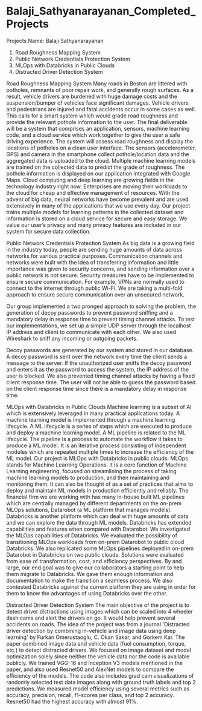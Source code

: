 # Balaji_Sathyanarayanan_Completed_Projects

Projects
Name: Balaji Sathyanarayanan

1.	Road Roughness Mapping System
2.	Public Network Credentials Protection System
3.	MLOps with Databricks in Public Clouds
4.	Distracted Driver Detection System

Road Roughness Mapping System
Many roads in Boston are littered with potholes, remnants of poor repair work, and generally rough surfaces. As a result, vehicle drivers are burdened with huge damage costs and the suspension/bumper of vehicles face significant damages. Vehicle drivers and pedestrians are injured and fatal accidents occur in some cases as well. This calls for a smart system which would grade road roughness and provide the relevant pothole information to the user. 
The final deliverable will be a system that comprises an application, sensors, machine learning code, and a cloud service which work together to give the user a safe driving experience. The system will assess road roughness and display the locations of potholes on a clean user interface. The sensors (accelerometer, GPS) and camera in the smartphone collect pothole/location data and the aggregated data is uploaded to the cloud. Multiple machine learning models are trained on the collected data to predict the grade of roughness. The pothole information is displayed on our application integrated with Google Maps. 
Cloud computing and deep learning are growing fields in the technology industry right now. Enterprises are moving their workloads to the cloud for cheap and effective management of resources. With the advent of big data, neural networks have become prevalent and are used extensively in many of the applications that we use every day. Our project trains multiple models for learning patterns in the collected dataset and information is stored on a cloud service for secure and easy storage. We value our user’s privacy and many privacy features are included in our system for secure data collection. 

Public Network Credentials Protection System
	As big data is a growing field in the industry today, people are sending huge amounts of data across networks for various practical purposes. Communication channels and networks were built with the idea of transferring information and little importance was given to security concerns, and sending information over a public network is not secure. Security measures have to be implemented to ensure secure communication. For example, VPNs are normally used to connect to the internet through public Wi-Fi. We are taking a multi-fold approach to ensure secure communication over an unsecured network. 

Our group implemented a two pronged approach to solving the problem, the generation of decoy passwords to prevent password sniffing and a mandatory delay in response time to prevent timing channel attacks. To test our implementations, we set up a simple UDP server through the localhost IP address and client to communicate with each other. We also used Wireshark to sniff any incoming or outgoing packets.

Decoy passwords are generated by our system and stored in our database. A decoy password is sent over the network every time the client sends a message to the server. If the unauthorized user sniffs the decoy password and enters it as the password to access the system, the IP address of the user is blocked. We also prevented timing channel attacks by having a fixed client response time. The user will not be able to guess the password based on the client response time since there is a mandatory delay in response time. 


MLOps with Databricks in Public Clouds
Machine learning is a subset of AI which is extensively leveraged in many practical applications today. A machine learning model is implemented through a machine learning lifecycle. A ML lifecycle is a series of steps which are executed to produce and deploy a machine learning model. A ML pipeline is related to the ML lifecycle. The pipeline is a process to automate the workflow it takes to produce a ML model. It is an iterative process consisting of independent modules which are repeated multiple times to increase the efficiency of the ML model.
Our project is MLOps with Databricks in public clouds. MLOps stands for Machine Learning Operations. It is a core function of Machine Learning engineering, focused on streamlining the process of taking machine learning models to production, and then maintaining and monitoring them. It can also be thought of as a set of practices that aims to deploy and maintain ML models in production efficiently and reliably.
The financial firm we are working with has many in-house built ML pipelines which are centrally managed by different departments on the on-prem MLOps solutions, Datarobot (a ML platform that manages models). Databricks is another platform which can deal with huge amounts of data and we can explore the data through ML models. Databricks has extended capabilities and features when compared with Datarobot. We investigated the MLOps capabilities of Databricks. We evaluated the possibility of transitioning MLOps workloads from on-prem Datarobot to public cloud Databricks. We also replicated some MLOps pipelines deployed in on-prem Datarobot in Databricks on two public clouds. Solutions were evaluated from ease of transformation, cost, and efficiency perspectives.
By and large, our end goal was to give our collaborators a starting point to help them migrate to Databricks. We gave them enough information and documentation to make the transition a seamless process. We also contested Databricks against the current platform they are using in order for them to know the advantages of using Databricks over the other.

Distracted Driver Detection System
The main objective of the project is to detect driver distractions using images which can be scaled into 4 wheeler dash cams and alert the drivers on go. It would help prevent several accidents on roads. The idea of the project was from a journal 'Distracted driver detection by combining in-vehicle and image data using deep learning' by Furkan Omerustaoglu, C. Okan Sakar, and Gorkem Kar. 
The paper combined image data and vehicle data (fuel consumption, torque, etc.) to detect distracted drivers. We focused on image dataset and model optimization solely since neither the vehicle data nor the code is available publicly. We trained VGG-16 and Inception V3 models mentioned in the paper, and also used Resnet50 and AlexNet models to compare the efficiency of the models. 
The code also includes grad cam visualizations of randomly selected test data images along with ground truth labels and top 2 predictions. We measured model efficiency using several metrics such as accuracy, precision, recall, f1-scores per class, and top 2 accuracy. Resnet50 had the highest accuracy with almost 91%.




	
	


